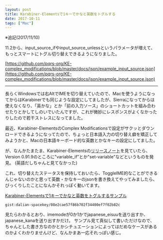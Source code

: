 ```yaml
---
layout: post
title: Karabiner-Elementsで1キーでかなと英数をトグルする
date: 2017-10-11
tags: ["Mac"]
---
```


※追記(2017/11/10)

11.2から、input_source_ifやinput_source_unlessというパラメータが増えて、もっとスマートにトグル切り替えできるようになりました。

[https://github.com/pqrs-org/KE-complex_modifications/blob/master/docs/json/example_input_source.json](https://github.com/pqrs-org/KE-complex_modifications/blob/master/docs/json/example_input_source.json)

* * *

長らくWindowsでは右AltでIMEを切り替えていたので、Macを使うようになってからはKarabinerでも同じような設定にしてましたが、Sierraになってからは使えなくなり、「英かな」とか「前の入力ソース」のショートカットを組み合わせたりとかしてしのいでいたんですが、これが微妙にレスポンスがよくなかったりしたので若干ストレスになってました。

最近、Karabiner-ElementsのComplex Modificationsで設定がサクッとダウンロードできるようになってたので、ちょっと日本語入力の切り替え癖を矯正してみようかと、Macの日本語キーボード的な英数とかなキーの設定にしてました。

が、なんかたまたま、Karabiner-Elementsの[リリースノート](https://github.com/tekezo/Karabiner-Elements/blob/f38edd91f6d8b0f2351535b163e54b249e89f960/NEWS.md)を見ていたら、Version 0.91.9のところに"variable_if"とか"set-variable"などというものを発見。
(英語だしちゃんと見てなかった)

これ、切り替えたステータスを保持しておいたら、ToggleIME的なことができるんじゃないのかと思って英数・かなキーのjsonを書き換えてやってみましたら、びっくりしたことになんかそれっぽく動いてます。

[Karabiner-Elementsで1キーでかなと英数をトグルするサンプル](https://gist.github.com/dalian-spacekey/08e2cae57f86b702f34400ef7f02b82c)

`gist:dalian-spacekey/08e2cae57f86b702f34400ef7f02b82c`

見たらわかるとおり、imemodeが0か1かでjapanese_eisuuを送り出すか、japanese_kanaを送り出すかだけ。
サンプル見て真似して書いただけなので、ちゃんとした書き方なのかとかシチュエーションによってはだめなケースがあるのかよくわかりませんけど、なんかまあ一応それっぽい感じ。